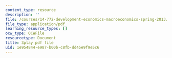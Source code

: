```yaml
---
content_type: resource
description: ''
file: /courses/14-772-development-economics-macroeconomics-spring-2013/1e954844e987b00bc8fbdd45e9f9e5c6_IVm21JGcwFo.pdf
file_type: application/pdf
learning_resource_types: []
ocw_type: OCWFile
resourcetype: Document
title: 3play pdf file
uid: 1e954844-e987-b00b-c8fb-dd45e9f9e5c6
---
```

